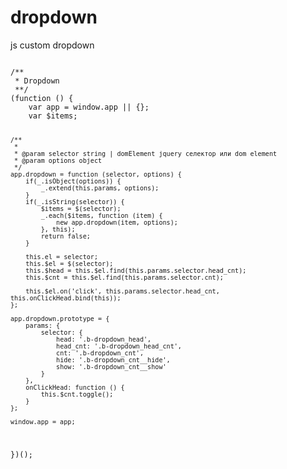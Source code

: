 # dropdown
js custom dropdown

<code>
/**
 * Dropdown
 **/
(function () {
	var app = window.app || {};
	var $items;

	/**
	 *
	 * @param selector string | domElement jquery селектор или dom element
	 * @param options object
	 */
	app.dropdown = function (selector, options) {
		if(_.isObject(options)) {
			_.extend(this.params, options);
		}
		if(_.isString(selector)) {
			$items = $(selector);
			_.each($items, function (item) {
				new app.dropdown(item, options);
			}, this);
			return false;
		}

		this.el = selector;
		this.$el = $(selector);
		this.$head = this.$el.find(this.params.selector.head_cnt);
		this.$cnt = this.$el.find(this.params.selector.cnt);

		this.$el.on('click', this.params.selector.head_cnt, this.onClickHead.bind(this));
	};

	app.dropdown.prototype = {
		params: {
			selector: {
				head: '.b-dropdown_head',
				head_cnt: '.b-dropdown_head_cnt',
				cnt: '.b-dropdown_cnt',
				hide: '.b-dropdown_cnt__hide',
				show: '.b-dropdown_cnt__show'
			}
		},
		onClickHead: function () {
			this.$cnt.toggle();
		}
	};

	window.app = app;
})();
</code>
